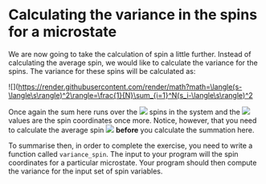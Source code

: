 # Calculating the variance in the spins for a microstate

We are now going to take the calculation of spin a little further.  Instead of calculating the average spin, we would like to calculate the variance for the spins.   The variance for these spins will be calculated as:

![](https://render.githubusercontent.com/render/math?math=\langle(s-\langle\s\rangle)^2\rangle=\frac{1}{N}\sum_{i=1}^N(s_i-\langle\s\rangle)^2

Once again the sum here runs over the ![](https://render.githubusercontent.com/render/math?math=N) spins in the system and the ![](https://render.githubusercontent.com/render/math?math=s_i) values are the spin coordinates once more.  Notice, however, that you need to calculate the average spin ![](https://render.githubusercontent.com/render/math?math=\langle\s\rangle) __before__ you calculate the summation here.

To summarise then, in order to complete the exercise, you need to write a function called `variance_spin`.  The input to your program will the spin coordinates for a particular microstate.  Your program should then compute the variance for the input set of spin variables. 
